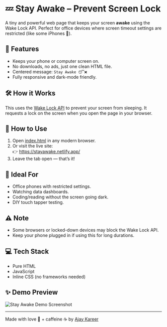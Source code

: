 # 💤 Stay Awake – Prevent Screen Lock

A tiny and powerful web page that keeps your screen **awake** using the Wake Lock API. Perfect for office devices where screen timeout settings are restricted (like some iPhones 😤).

## 🌟 Features
- Keeps your phone or computer screen on.
- No downloads, no ads, just one clean HTML file.
- Centered message: `Stay Awake 😴❌`
- Fully responsive and dark-mode friendly.

## 🛠 How it Works
This uses the [Wake Lock API](https://developer.mozilla.org/en-US/docs/Web/API/Wake_Lock_API) to prevent your screen from sleeping. It requests a lock on the screen when you open the page in your browser.

## 🚀 How to Use
1. Open [index.html](./index.html) in any modern browser.
2. Or visit the live site:  
   👉 https://stayawake.netlify.app/
3. Leave the tab open — that’s it!

## 📱 Ideal For
- Office phones with restricted settings.
- Watching data dashboards.
- Coding/reading without the screen going dark.
- DIY touch tapper testing.

## ⚠️ Note
- Some browsers or locked-down devices may block the Wake Lock API.
- Keep your phone plugged in if using this for long durations.

## 💻 Tech Stack
- Pure HTML
- JavaScript
- Inline CSS (no frameworks needed)

## ✨ Demo Preview

![Stay Awake Demo Screenshot](https://i.postimg.cc/hGgfyFpy/Screenshot-2025-04-07-at-1-07-12-PM.png)

---

Made with love 🧠 + caffeine ☕ by [Ajay Kareer](https://github.com/ajaykareer)
